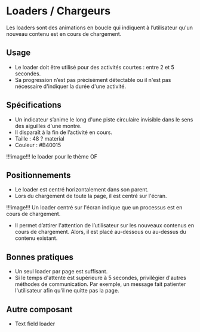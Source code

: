 # Loaders / Chargeurs

Les loaders sont des animations en boucle qui indiquent à l’utilisateur qu'un nouveau contenu est en cours de chargement.

## Usage

- Le loader doit être utilisé pour des activités courtes : entre 2 et 5 secondes.
- Sa progression n’est pas précisément détectable ou il n'est pas nécessaire d'indiquer la durée d'une activité.

## Spécifications

- Un indicateur s’anime le long d'une piste circulaire invisible dans le sens des aiguilles d'une montre.
- Il disparaît à la fin de l’activité en cours.
- Taille : 48 ? material
- Couleur : #B40015

!!!image!!! le loader pour le thème OF

## Positionnements

- Le loader est centré horizontalement dans son parent.
- Lors du chargement de toute la page, il est centré sur l'écran.

!!!image!!! Un loader centré sur l'écran indique que un processus est en cours de chargement.

- Il permet d’attirer l'attention de l’utilisateur sur les nouveaux contenus en cours de chargement. Alors, il est placé au-dessous ou au-dessus du contenu existant.

## Bonnes pratiques

- Un seul loader par page est suffisant.
- Si le temps d'attente est supérieure à 5 secondes, privilégier d'autres méthodes de communication. Par exemple, un message fait patienter l'utilisateur afin qu'il ne quitte pas la page.

## Autre composant

- Text field loader
